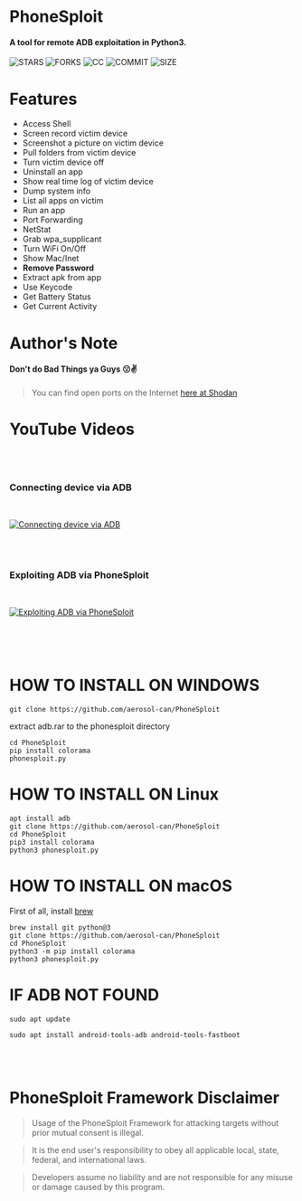 # PhoneSploit
#### A tool for remote ADB exploitation in Python3.

![STARS](https://img.shields.io/github/stars/aerosol-can/PhoneSploit?style=social) 
![FORKS](https://img.shields.io/github/forks/aerosol-can/PhoneSploit?style=social)
![CC](https://img.shields.io/badge/license-cc--by--sa--4.0--Licence-blue) 
![COMMIT](https://img.shields.io/github/last-commit/aerosol-can/PhoneSploit)
![SIZE](https://img.shields.io/github/repo-size/aerosol-can/PhoneSploit)

# Features
* Access Shell
* Screen record victim device
* Screenshot a picture on victim device
* Pull folders from victim device
* Turn victim device off
* Uninstall an app
* Show real time log of victim device
* Dump system info
* List all apps on victim
* Run an app
* Port Forwarding
* NetStat
* Grab wpa_supplicant
* Turn WiFi On/Off
* Show Mac/Inet
* __Remove Password__
* Extract apk from app  
* Use Keycode   
* Get Battery Status
* Get Current Activity

# Author's Note

#### Don't do Bad Things ya Guys :kissing::v:

> You can find open ports on the Internet [here at Shodan](https://www.shodan.io/search?query=android+debug+bridge+product%3A”Android+Debug+Bridge”)

# YouTube Videos
<br>
<br>

### Connecting device via ADB
<br>

[![Connecting device via ADB](https://img.youtube.com/vi/OlhCAX1qBQo/0.jpg)](http://www.youtube.com/watch?v=OlhCAX1qBQo)

<br>
<br>

### Exploiting ADB via PhoneSploit

<br>

[![Exploiting ADB via PhoneSploit](https://img.youtube.com/vi/ONHxcGMdkM0/0.jpg)](http://www.youtube.com/watch?v=ONHxcGMdkM0)

<br>
<br>
<br>

# HOW TO INSTALL ON WINDOWS
```
git clone https://github.com/aerosol-can/PhoneSploit
```
extract adb.rar to the phonesploit directory 
```
cd PhoneSploit
pip install colorama
phonesploit.py
```

# HOW TO INSTALL ON Linux
```
apt install adb
git clone https://github.com/aerosol-can/PhoneSploit
cd PhoneSploit
pip3 install colorama
python3 phonesploit.py
```

# HOW TO INSTALL ON macOS
First of all, install [brew](https://brew.sh)
```
brew install git python@3
git clone https://github.com/aerosol-can/PhoneSploit
cd PhoneSploit
python3 -m pip install colorama
python3 phonesploit.py
```

# IF ADB NOT FOUND
```shell
sudo apt update

sudo apt install android-tools-adb android-tools-fastboot

```

<br>
<br>

# PhoneSploit Framework Disclaimer

> Usage of the PhoneSploit Framework for attacking targets without prior mutual consent is illegal.

> It is the end user's responsibility to obey all applicable local, state, federal, and international laws.

> Developers assume no liability and are not responsible for any misuse or damage caused by this program.

